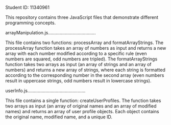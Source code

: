 Student ID: 11340961

This repository contains three JavaScript files that demonstrate different programming concepts.

arrayManipulation.js.....................................

This file contains two functions: processArray and formatArrayStrings. The processArray function takes an array of numbers as input and returns a new array with each number modified according to a specific rule (even numbers are squared, odd numbers are tripled). The formatArrayStrings function takes two arrays as input (an array of strings and an array of numbers) and returns a new array of strings, where each string is formatted according to the corresponding number in the second array (even numbers result in uppercase strings, odd numbers result in lowercase strings).

userInfo.js.............................................

This file contains a single function: createUserProfiles. The function takes two arrays as input (an array of original names and an array of modified names) and returns an array of user profile objects. Each object contains the original name, modified name, and a unique ID.